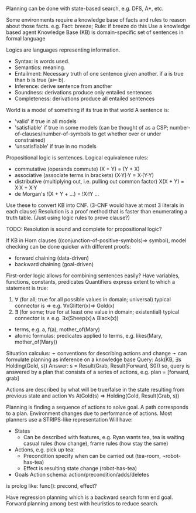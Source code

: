 <!-- SPDX-License-Identifier: zlib-acknowledgement -->
Planning can be done with state-based search, e.g. DFS, A\*, etc.

Some environments require a knowledge base of facts and rules to reason about those facts.
e.g. Fact: breeze; Rule: if breeze do this
Use a knowledge based agent
Knowledge Base (KB) is domain-specific set of sentences in formal language

Logics are languages representing information. 
* Syntax: is words used. 
* Semantics: meaning.
* Entailment: Necessary truth of one sentence given another. if a is true than b is true (a⊨ b). 
* Inference: derive sentence from another
* Soundness: derivations produce only entailed sentences
* Completeness: derivations produce all entailed sentences

World is a model of something if its true in that world
A sentence is:
  - 'valid' if true in all models
  - 'satisfiable' if true in some models
  (can be thought of as a CSP; number-of-clauses/number-of-symbols to get whether over or under constrained)
  - 'unsatisfiable' if true in no models

Propositional logic is sentences.
Logical equivalence rules: 
  - commutative (operands commute)
  (X + Y) = (Y + X)
  - associative (associate terms in brackets) 
  (X·Y)·Y = X·(Y·Y)
  - distributive (multiplying out, i.e. pulling out common factor) 
  X(X + Y) = X·X + X·Y
  - de Morgan's
  !(X + Y + ...) = !X·!Y ...

Use these to convert KB into CNF. (3-CNF would have at most 3 literals in each clause)
Resolution is a proof method that is faster than enumerating a truth table.
(Just using logic rules to prove clause?)

TODO: Resolution is sound and complete for propositional logic?

If KB in Horn clauses ((conjunction-of-positive-symbols)⇒ symbol), model checking can be done quicker with different proofs:
  - forward chaining (data-driven)
  - backward chaining (goal-driven)

First-order logic allows for combining sentences easily?
Have variables, functions, constants, predicates
Quantifiers express extent to which a statement is true: 
  1. ∀ (for all; true for all possible values in domain; universal)
  typical connector is ⇒ 
  e.g. ∀xGlitter(x)⇒ Gold(x)
  2. ∃ (for some; true for at least one value in domain; existential)
  typical connector is ∧
  e.g. ∃x(Sheep(x)∧ Black(x))

  - terms, e.g. a, f(a), mother_of(Mary)
  - atomic formulas: predicates applied to terms, e.g. likes(Mary, mother_of(Mary))

Situation calculus:
➛ conventions for describing actions and change
➛ can formulate planning as inference on a knowledge base
Query: Ask(KB, ∃s Holding(Gold, s))
Answer: s = Result(Grab, Result(Forward, S0))
so, query is answered by a plan that consists of a series of actions, e.g. plan = [forward, grab]

Actions are described by what will be true/false in the state resulting from previous state and action
∀s AtGold(s) ⇒ Holding(Gold, Result(Grab, s))

Planning is finding a sequence of actions to solve goal. 
A path corresponds to a plan.
Environment changes due to performance of actions.
Most planners use a STRIPS-like representation
Will have:
  * States
    - Can be described with features, e.g. Ryan wants tea, tea is waiting
    casual rules (how change), frame rules (how stay the same)
  * Actions, e.g. pick up tea:
    - Precondition specify when can be carried out
      (tea-room, ¬robot-has-tea)
    - Effect is resulting state change
      (robot-has-tea)
  * Goals
Action schema: action/precondition/adds/deletes

is prolog like:
func(): precond, effect?

Have regression planning which is a backward search form end goal.
Forward planning among best with heuristics to reduce search.
